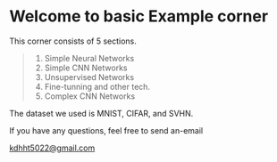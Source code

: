 Welcome to basic Example corner
==============

This corner consists of 5 sections.

> 01. Simple Neural Networks
> 02. Simple CNN Networks
> 03. Unsupervised Networks
> 04. Fine-tunning and other tech.
> 05. Complex CNN Networks

The dataset we used is MNIST, CIFAR, and SVHN.

If you have any questions, feel free to send an-email

kdhht5022@gmail.com












